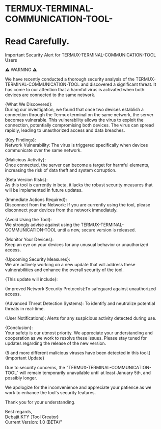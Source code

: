 # TERMUX-TERMINAL-COMMUNICATION-TOOL-
# Read Carefully.

Important Security Alert for TERMUX-TERMINAL-COMMUNICATION-TOOL Users

⚠️ WARNING ⚠️

We have recently conducted a thorough security analysis of the TERMUX-TERMINAL-COMMUNICATION-TOOL and discovered a significant threat. It has come to our attention that a harmful virus is activated when both devices are connected to the same network.

{What We Discovered}:               
During our investigation, we found that once two devices establish a connection through the Termux terminal on the same network, the server becomes vulnerable. This vulnerability allows the virus to exploit the connection, potentially compromising both devices. The virus can spread rapidly, leading to unauthorized access and data breaches.

{Key Findings}:                     
Network Vulnerability: The virus is triggered specifically when devices communicate over the same network.

{Malicious Activity}:               
Once connected, the server can become a target for harmful elements, increasing the risk of data theft and system corruption.

{Beta Version Risks}:               
As this tool is currently in beta, it lacks the robust security measures that will be implemented in future updates.

{Immediate Actions Required}:       
Disconnect from the Network: If you are currently using the tool, please disconnect your devices from the network immediately.

{Avoid Using the Tool}:             
We strongly advise against using the TERMUX-TERMINAL-COMMUNICATION-TOOL until a new, secure version is released.

{Monitor Your Devices}:             
Keep an eye on your devices for any unusual behavior or unauthorized access.

{Upcoming Security Measures}:       
We are actively working on a new update that will address these vulnerabilities and enhance the overall security of the tool.
 
{This update will include}:         

(Improved Network Security
Protocols):To safeguard against unauthorized access.

(Advanced Threat Detection Systems): To identify and neutralize potential threats in real-time.

(User Notifications): Alerts for any suspicious activity detected during use.

{Conclusion}:                       
Your safety is our utmost priority. We appreciate your understanding and cooperation as we work to resolve these issues. Please stay tuned for updates regarding the release of the new version.

(5 and more different malicious viruses have been detected in this tool.)                                                                  {Important Update}

Due to security concerns, the "TERMUX-TERMINAL-COMMUNICATION-TOOL" will remain temporarily unavailable until at least January 5th, and possibly longer.

We apologize for the inconvenience and appreciate your patience as we work to enhance the tool's security features.

Thank you for your understanding.

Best regards,                       
Debajit.KTY (Tool Creator)          
Current Version: 1.0 (BETA)"

